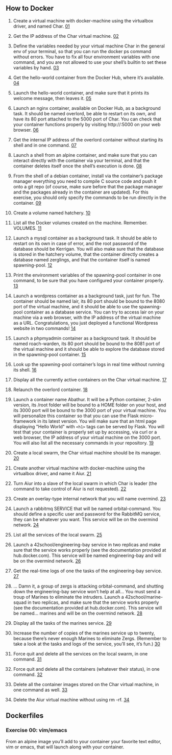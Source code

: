 ## How to Docker
  1. Create a virtual machine with docker-machine using the virtualbox driver, and named Char.
 <a href="https://github.com/Snoopgtg/docker-1/blob/master/00_how_to_docker/01" target="blank">01</a>
 
 2. Get the IP address of the Char virtual machine.
<a href="https://github.com/Snoopgtg/docker-1/blob/master/00_how_to_docker/02" target="blank">02</a>

3. Define the variables needed by your virtual machine Char in the general env of your
terminal, so that you can run the docker ps command without errors. You have
to fix all four environment variables with one command, and you are not allowed
to use your shell’s builtin to set these variables by hand.
<a href="https://github.com/Snoopgtg/docker-1/blob/master/00_how_to_docker/03" target="blank">03</a>

4. Get the hello-world container from the Docker Hub, where it’s available.
<a href="https://github.com/Snoopgtg/docker-1/blob/master/00_how_to_docker/04" target="blank">04</a>

5. Launch the hello-world container, and make sure that it prints its welcome message,
then leaves it.
<a href="https://github.com/Snoopgtg/docker-1/blob/master/00_how_to_docker/05" target="blank">05</a>

6. Launch an nginx container, available on Docker Hub, as a background task. It
should be named overlord, be able to restart on its own, and have its 80 port
attached to the 5000 port of Char. You can check that your container functions
properly by visiting
http://<ip-de-char>:5000 on your web browser.
<a href="https://github.com/Snoopgtg/docker-1/blob/master/00_how_to_docker/06" target="blank">06</a>

7. Get the internal IP address of the overlord container without starting its shell and
in one command.
<a href="https://github.com/Snoopgtg/docker-1/blob/master/00_how_to_docker/07" target="blank">07</a>

8. Launch a shell from an alpine container, and make sure that you can interact
directly with the container via your terminal, and that the container deletes itself
once the shell’s execution is done.
<a href="https://github.com/Snoopgtg/docker-1/blob/master/00_how_to_docker/08" target="blank">08</a>

9. From the shell of a debian container, install via the container’s package manager
everything you need to compile C source code and push it onto a git repo (of
course, make sure before that the package manager and the packages already in the
container are updated). For this exercise, you should only specify the commands
to be run directly in the container.
<a href="https://github.com/Snoopgtg/docker-1/blob/master/00_how_to_docker/09" target="blank">09</a>

10. Create a volume named hatchery.
<a href="https://github.com/Snoopgtg/docker-1/blob/master/00_how_to_docker/10" target="blank">10</a>

11. List all the Docker volumes created on the machine. Remember. VOLUMES. 
<a href="https://github.com/Snoopgtg/docker-1/blob/master/00_how_to_docker/11" target="blank">11</a>

12. Launch a mysql container as a background task. It should be able to restart on its
own in case of error, and the root password of the database should be Kerrigan.
You will also make sure that the database is stored in the hatchery volume, that
the container directly creates a database named zerglings, and that the container
itself is named spawning-pool.
<a href="https://github.com/Snoopgtg/docker-1/blob/master/00_how_to_docker/12" target="blank">12</a>

13. Print the environment variables of the spawning-pool container in one command,
to be sure that you have configured your container properly.
<a href="https://github.com/Snoopgtg/docker-1/blob/master/00_how_to_docker/13" target="blank">13</a>

14. Launch a wordpress container as a background task, just for fun. The container
should be named lair, its 80 port should be bound to the 8080 port of the virtual
machine, and it should be able to use the spawning-pool container as a database
service. You can try to access lair on your machine via a web browser, with the
IP address of the virtual machine as a URL.
Congratulations, you just deployed a functional Wordpress website in two commands!
<a href="https://github.com/Snoopgtg/docker-1/blob/master/00_how_to_docker/14" target="blank">14</a>

15. Launch a phpmyadmin container as a background task. It should be named roach-warden,
its 80 port should be bound to the 8081 port of the virtual machine and it should
be able to explore the database stored in the spawning-pool container.
<a href="https://github.com/Snoopgtg/docker-1/blob/master/00_how_to_docker/15" target="blank">15</a>

16. Look up the spawning-pool container’s logs in real time without running its shell.
<a href="https://github.com/Snoopgtg/docker-1/blob/master/00_how_to_docker/16" target="blank">16</a>

17. Display all the currently active containers on the Char virtual machine.
<a href="https://github.com/Snoopgtg/docker-1/blob/master/00_how_to_docker/17" target="blank">17</a>

18. Relaunch the overlord container.
<a href="https://github.com/Snoopgtg/docker-1/blob/master/00_how_to_docker/18" target="blank">18</a>

19. Launch a container name Abathur. It will be a Python container, 2-slim version,
its /root folder will be bound to a HOME folder on your host, and its 3000 port
will be bound to the 3000 port of your virtual machine.
You will personalize this container so that you can use the Flask micro-framework
in its latest version. You will make sure that an html page displaying "Hello World"
with `<h1>` tags can be served by Flask. You will test that your container is
properly set up by accessing, via curl or a web browser, the IP address of your
virtual machine on the 3000 port.
You will also list all the necessary commands in your repository.
<a href="https://github.com/Snoopgtg/docker-1/blob/master/00_how_to_docker/19" target="blank">19</a>

20. Create a local swarm, the Char virtual machine should be its manager.
<a href="https://github.com/Snoopgtg/docker-1/blob/master/00_how_to_docker/20" target="blank">20</a>

21. Create another virtual machine with docker-machine using the virtualbox driver,
and name it Aiur.
<a href="https://github.com/Snoopgtg/docker-1/blob/master/00_how_to_docker/21" target="blank">21</a>

22. Turn Aiur into a slave of the local swarm in which Char is leader (the command to
take control of Aiur is not requested).
<a href="https://github.com/Snoopgtg/docker-1/blob/master/00_how_to_docker/22" target="blank">22</a>

23. Create an overlay-type internal network that you will name overmind.
<a href="https://github.com/Snoopgtg/docker-1/blob/master/00_how_to_docker/23" target="blank">23</a>

24. Launch a rabbitmq SERVICE that will be named orbital-command. You should
define a specific user and password for the RabbitMQ service, they can be whatever
you want. This service will be on the overmind network.
<a href="https://github.com/Snoopgtg/docker-1/blob/master/00_how_to_docker/24" target="blank">24</a>

25. List all the services of the local swarm.
<a href="https://github.com/Snoopgtg/docker-1/blob/master/00_how_to_docker/25" target="blank">25</a>

26. Launch a 42school/engineering-bay service in two replicas and make sure that
the service works properly (see the documentation provided at hub.docker.com).
This service will be named engineering-bay and will be on the overmind network.
<a href="https://github.com/Snoopgtg/docker-1/blob/master/00_how_to_docker/26" target="blank">26</a>

27. Get the real-time logs of one the tasks of the engineering-bay service.
<a href="https://github.com/Snoopgtg/docker-1/blob/master/00_how_to_docker/27" target="blank">27</a>

28. ... Damn it, a group of zergs is attacking orbital-command, and shutting down
the engineering-bay service won’t help at all... You must send a troup of Marines
to eliminate the intruders. Launch a 42school/marine-squad in two replicas,
and make sure that the service works properly (see the documentation provided
at hub.docker.com). This service will be named... marines and will be on the
overmind network.
<a href="https://github.com/Snoopgtg/docker-1/blob/master/00_how_to_docker/28" target="blank">28</a>

29. Display all the tasks of the marines service.
<a href="https://github.com/Snoopgtg/docker-1/blob/master/00_how_to_docker/29" target="blank">29</a>

30. Increase the number of copies of the marines service up to twenty, because there’s
never enough Marines to eliminate Zergs. (Remember to take a look at the tasks
and logs of the service, you’ll see, it’s fun.)
<a href="https://github.com/Snoopgtg/docker-1/blob/master/00_how_to_docker/30" target="blank">30</a>

31. Force quit and delete all the services on the local swarm, in one command.
<a href="https://github.com/Snoopgtg/docker-1/blob/master/00_how_to_docker/31" target="blank">31</a>

32. Force quit and delete all the containers (whatever their status), in one command.
<a href="https://github.com/Snoopgtg/docker-1/blob/master/00_how_to_docker/32" target="blank">32</a>

33. Delete all the container images stored on the Char virtual machine, in one command
as well.
<a href="https://github.com/Snoopgtg/docker-1/blob/master/00_how_to_docker/33" target="blank">33</a>

34. Delete the Aiur virtual machine without using rm -rf.
<a href="https://github.com/Snoopgtg/docker-1/blob/master/00_how_to_docker/34" target="blank">34</a>


## Dockerfiles

### Exercise 00: vim/emacs

  From an alpine image you’ll add to your container your favorite text editor, vim or
emacs, that will launch along with your container.
